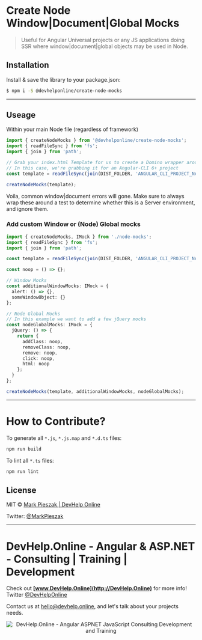 # Create Node Window|Document|Global Mocks

> Useful for Angular Universal projects or any JS applications doing SSR where window|document|global objects may be used in Node. 

## Installation

Install & save the library to your package.json:

```bash
$ npm i -S @devhelponline/create-node-mocks
```

---

## Useage

Within your main Node file (regardless of framework)

```typescript
import { createNodeMocks } from '@devhelponline/create-node-mocks';
import { readFileSync } from 'fs';
import { join } from 'path';

// Grab your index.html Template for us to create a Domino wrapper around
// In this case, we're grabbing it for an Angular-CLI 6+ project
const template = readFileSync(join(DIST_FOLDER, 'ANGULAR_CLI_PROJECT_NAME', 'index.html')).toString();

createNodeMocks(template);
```

Voila, common window|document errors will gone. 
Make sure to always wrap these around a test to determine whether this is a Server 
environment, and ignore them.

### Add custom Window or (Node) Global mocks

```typescript
import { createNodeMocks, IMock } from './node-mocks';
import { readFileSync } from 'fs';
import { join } from 'path';

const template = readFileSync(join(DIST_FOLDER, 'ANGULAR_CLI_PROJECT_NAME', 'index.html')).toString();

const noop = () => {};

// Window Mocks
const additionalWindowMocks: IMock = {
  alert: () => {},
  someWindowObject: {}
};

// Node Global Mocks
// In this example we want to add a few jQuery mocks
const nodeGlobalMocks: IMock = {
  jQuery: () => {
    return {
      addClass: noop,
      removeClass: noop,
      remove: noop,
      click: noop,
      html: noop
    };
  }
};

createNodeMocks(template, additionalWindowMocks, nodeGlobalMocks);
```

---

# How to Contribute?

To generate all `*.js`, `*.js.map` and `*.d.ts` files:

```bash
npm run build
```

To lint all `*.ts` files:

```bash
npm run lint
```

## License

MIT © [Mark Pieszak | DevHelp Online](mailto:hello@devhelp.online)

Twitter: [@MarkPieszak](https://twitter.com/MarkPieszak)

----

# DevHelp.Online - Angular & ASP.NET - Consulting | Training | Development

Check out **[www.DevHelp.Online](http://DevHelp.Online)** for more info! Twitter [@DevHelpOnline](https://twitter.com/DevHelpOnline)

Contact us at <hello@devhelp.online>, and let's talk about your projects needs.

<p align="center">
    <img src="https://s3.amazonaws.com/media-p.slid.es/uploads/768119/images/4272479/Screen_Shot_2017-10-27_at_6.58.34_PM.png" alt="DevHelp.Online - Angular ASPNET JavaScript Consulting Development and Training">
</p>
